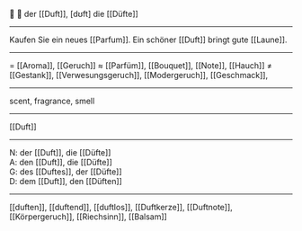 🔵 🌺 der [[Duft]], [dʊft]
die [[Düfte]]

---
Kaufen Sie ein neues [[Parfum]]. Ein schöner [[Duft]] bringt gute [[Laune]].


---
= [[Aroma]], [[Geruch]]
≈ [[Parfüm]], [[Bouquet]], [[Note]], [[Hauch]]
≠ [[Gestank]], [[Verwesungsgeruch]], [[Modergeruch]], [[Geschmack]], 

---
scent, fragrance, smell

---
[[Duft]]

---
N: der [[Duft]], die [[Düfte]]  
A: den [[Duft]], die [[Düfte]]  
G: des [[Duftes]], der [[Düfte]]  
D: dem [[Duft]], den [[Düften]]  

---
[[duften]], [[duftend]], [[duftlos]], [[Duftkerze]], [[Duftnote]], [[Körpergeruch]], [[Riechsinn]], [[Balsam]]